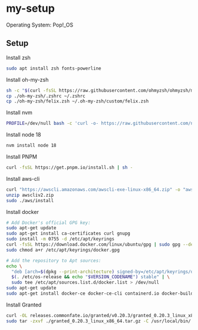 # my-setup

Operating System: Pop!\_OS

## Setup

Install zsh

```bash
sudo apt install zsh fonts-powerline
```

Install oh-my-zsh

```bash
sh -c "$(curl -fsSL https://raw.githubusercontent.com/ohmyzsh/ohmyzsh/master/tools/install.sh)"
cp ./oh-my-zsh/.zshrc ~/.zshrc
cp ./oh-my-zsh/felix.zsh ~/.oh-my-zsh/custom/felix.zsh
```

Install nvm

```bash
PROFILE=/dev/null bash -c 'curl -o- https://raw.githubusercontent.com/nvm-sh/nvm/v0.39.7/install.sh | bash'
```

Install node 18

```bash
nvm install node 18
```

Install PNPM

```bash
curl -fsSL https://get.pnpm.io/install.sh | sh -
```

Install aws-cli

```bash
curl "https://awscli.amazonaws.com/awscli-exe-linux-x86_64.zip" -o "awscliv2.zip"
unzip awscliv2.zip
sudo ./aws/install
```

Install docker

```bash
# Add Docker's official GPG key:
sudo apt-get update
sudo apt-get install ca-certificates curl gnupg
sudo install -m 0755 -d /etc/apt/keyrings
curl -fsSL https://download.docker.com/linux/ubuntu/gpg | sudo gpg --dearmor -o /etc/apt/keyrings/docker.gpg
sudo chmod a+r /etc/apt/keyrings/docker.gpg

# Add the repository to Apt sources:
echo \
  "deb [arch=$(dpkg --print-architecture) signed-by=/etc/apt/keyrings/docker.gpg] https://download.docker.com/linux/ubuntu \
  $(. /etc/os-release && echo "$VERSION_CODENAME") stable" | \
  sudo tee /etc/apt/sources.list.d/docker.list > /dev/null
sudo apt-get update
sudo apt-get install docker-ce docker-ce-cli containerd.io docker-buildx-plugin docker-compose-plugin
```
Install Granted
```bash
curl -OL releases.commonfate.io/granted/v0.20.3/granted_0.20.3_linux_x86_64.tar.gz
sudo tar -zxvf ./granted_0.20.3_linux_x86_64.tar.gz -C /usr/local/bin/
```
